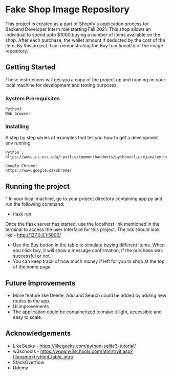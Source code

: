 # Fake Shop Image Repository

This project is created as a part of Shopify's application process for Backend Developer Intern role starting Fall 2021. This shop allows an individual to spend upto $1000 buying a number of items available on the shop.
After each purchase, the wallet amount if deducted by the cost of the item. By this project, I am demonstrating the Buy functionality of the image repository. 
 
## Getting Started

These instructions will get you a copy of the project up and running on your local machine for development and testing purposes.

### System Prerequisites

```
Python3
Web browser
```

### Installing

A step by step series of examples that tell you how to get a development env running

```
Python : 
https://www.ics.uci.edu/~pattis/common/handouts/pythoneclipsejava/python.html

Google Chrome:
https://www.google.ca/chrome/
```

## Running the project
"
In your local machine, go to your project directory containing app.py and run the following command:
* flask run  <br />

Once the flask server has started, use the localhost link mentioned in the terminal to access the user Interface for this project. The link should look like - http://127.0.0.1:5000/ <br />

* Use the Buy button in the table to simulate buying different items. When you click buy, it will show a message confirmation, if the purchase was successful or not. 
* You can keep track of how much money if left for you to shop at the top of the home page.

## Future Improvements
* More feature like Delete, Add and Search could be added by adding new routes to the app.
* UI improvements
* The application could be containerized to make it light, accessible and easy to scale. 

## Acknowledgements

* LikeGeeks - https://likegeeks.com/python-sqlite3-tutorial/
* w3schools - https://www.w3schools.com/html/tryit.asp?filename=tryhtml_table_intro
* StackOverflow
* Udemy
